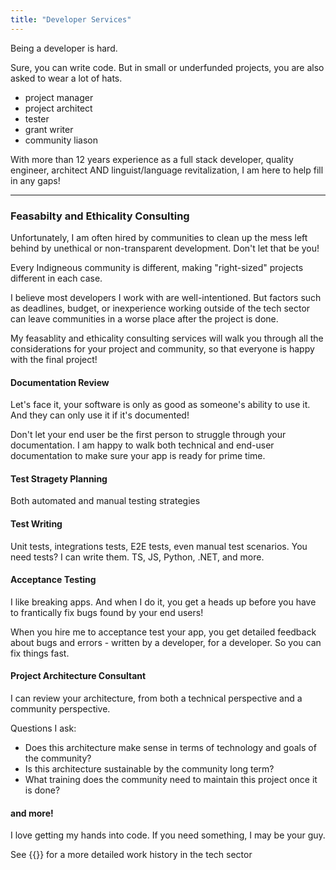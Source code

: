 ```yaml
---
title: "Developer Services"
---
```


Being a developer is hard.

Sure, you can write code. 
But in small or underfunded projects, you are also asked to wear a lot of hats.
- project manager
- project architect
- tester
- grant writer
- community liason

With more than 12 years experience as a full stack developer, quality engineer, architect AND linguist/language revitalization, I am here to help fill in any gaps!

---

### Feasabilty and Ethicality Consulting

Unfortunately, I am often hired by communities to clean up the mess left behind by unethical or non-transparent development. Don't let that be you!

Every Indigneous community is different, making "right-sized" projects different in each case. 

I believe most developers I work with are well-intentioned. But factors such as deadlines, budget, or inexperience working outside of the tech sector can leave communities in a worse place after the project is done.

My feasablity and ethicality consulting services will walk you through all the considerations for your project and community, so that everyone is happy with the final project!


#### Documentation Review

Let's face it, your software is only as good as someone's ability to use it. And they can only use it if it's documented!

Don't let your end user be the first person to struggle through your documentation. I am happy to walk both technical and end-user documentation to make sure your app is ready for prime time.

#### Test Stragety Planning

Both automated and manual testing strategies

#### Test Writing

Unit tests, integrations tests, E2E tests, even manual test scenarios. You need tests? I can write them. TS, JS, Python, .NET, and more.

#### Acceptance Testing

I like breaking apps. And when I do it, you get a heads up before you have to frantically fix bugs found by your end users!

When you hire me to acceptance test your app, you get detailed feedback about bugs and errors - written by a developer, for a developer. So you can fix things fast.

#### Project Architecture Consultant

I can review your architecture, from both a technical perspective and a community perspective. 

Questions I ask:
- Does this architecture make sense in terms of technology and goals of the community?
- Is this architecture sustainable by the community long term?
- What training does the community need to maintain this project once it is done?

#### and more!

I love getting my hands into code. If you need something, I may be your guy.

See {{<extlink text="my LinkedIn profile" href="https://www.linkedin.com/in/pt-patricia-anderson/" icon="fa fa-external-link">}} for a more detailed work history in the tech sector